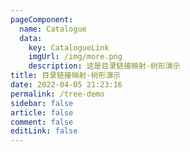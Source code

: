 ```yaml
---
pageComponent: 
  name: Catalogue
  data: 
    key: CatalogueLink
    imgUrl: /img/more.png
    description: 这是目录链接映射-树形演示
title: 目录链接映射-树形演示
date: 2022-04-05 21:23:16
permalink: /tree-demo
sidebar: false
article: false
comment: false
editLink: false
---
```

